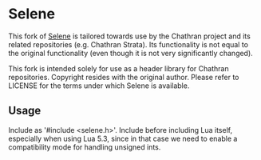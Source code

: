 # Selene

This fork of [Selene](https://github.com/jeremyong/Selene) is tailored towards use by the Chathran project and
its related repositories (e.g. Chathran Strata). Its functionality is
not equal to the original functionality (even though it is not very
significantly changed).

This fork is intended solely for use as a header library for Chathran
repositories. Copyright resides with the original author. Please refer
to LICENSE for the terms under which Selene is available.

## Usage

Include as '#include <selene.h>'. Include before including Lua itself,
especially when using Lua 5.3, since in that case we need to enable a
compatibility mode for handling unsigned ints.
